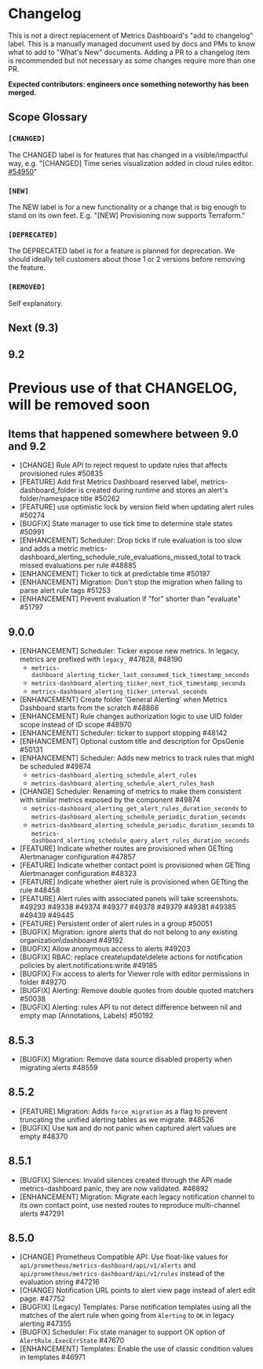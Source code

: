 # Changelog

This is not a direct replacement of Metrics Dashboard's "add to changelog" label. This is a manually managed document used by docs and PMs to know what to add to "What's New" documents. Adding a PR to a changelog item is recommended but not necessary as some changes require more than one PR.

**Expected contributors: engineers once something noteworthy has been merged.**

## Scope Glossary

### `[CHANGED]`

The CHANGED label is for features that has changed in a visible/impactful way, e.g. "[CHANGED] Time series visualization added in cloud rules editor. [#54950](https://github.com/metrics-dashboard/metrics-dashboard/pull/54950)"

### `[NEW]`

The NEW label is for a new functionality or a change that is big enough to stand on its own feet. E.g. "[NEW] Provisioning now supports Terraform."

### `[DEPRECATED]`

The DEPRECATED label is for a feature is planned for deprecation. We should ideally tell customers about those 1 or 2 versions before removing the feature.

### `[REMOVED]`

Self explanatory.

## Next (9.3)

## 9.2

# Previous use of that CHANGELOG, will be removed soon

## Items that happened somewhere between 9.0 and 9.2

- [CHANGE] Rule API to reject request to update rules that affects provisioned rules #50835
- [FEATURE] Add first Metrics Dashboard reserved label, metrics-dashboard_folder is created during runtime and stores an alert's folder/namespace title #50262
- [FEATURE] use optimistic lock by version field when updating alert rules #50274
- [BUGFIX] State manager to use tick time to determine stale states #50991
- [ENHANCEMENT] Scheduler: Drop ticks if rule evaluation is too slow and adds a metric metrics-dashboard_alerting_schedule_rule_evaluations_missed_total to track missed evaluations per rule #48885
- [ENHANCEMENT] Ticker to tick at predictable time #50197
- [ENHANCEMENT] Migration: Don't stop the migration when failing to parse alert rule tags #51253
- [ENHANCEMENT] Prevent evaluation if "for" shorter than "evaluate" #51797

## 9.0.0

- [ENHANCEMENT] Scheduler: Ticker expose new metrics. In legacy, metrics are prefixed with `legacy_` #47828, #48190
  - `metrics-dashboard_alerting_ticker_last_consumed_tick_timestamp_seconds`
  - `metrics-dashboard_alerting_ticker_next_tick_timestamp_seconds`
  - `metrics-dashboard_alerting_ticker_interval_seconds`
- [ENHANCEMENT] Create folder 'General Alerting' when Metrics Dashboard starts from the scratch #48866
- [ENHANCEMENT] Rule changes authorization logic to use UID folder scope instead of ID scope #48970
- [ENHANCEMENT] Scheduler: ticker to support stopping #48142
- [ENHANCEMENT] Optional custom title and description for OpsGenie #50131
- [ENHANCEMENT] Scheduler: Adds new metrics to track rules that might be scheduled #49874
  - `metrics-dashboard_alerting_schedule_alert_rules `
  - `metrics-dashboard_alerting_schedule_alert_rules_hash `
- [CHANGE] Scheduler: Renaming of metrics to make them consistent with similar metrics exposed by the component #49874
  - `metrics-dashboard_alerting_get_alert_rules_duration_seconds` to `metrics-dashboard_alerting_schedule_periodic_duration_seconds`
  - `metrics-dashboard_alerting_schedule_periodic_duration_seconds` to `metrics-dashboard_alerting_schedule_query_alert_rules_duration_seconds`
- [FEATURE] Indicate whether routes are provisioned when GETting Alertmanager configuration #47857
- [FEATURE] Indicate whether contact point is provisioned when GETting Alertmanager configuration #48323
- [FEATURE] Indicate whether alert rule is provisioned when GETting the rule #48458
- [FEATURE] Alert rules with associated panels will take screenshots. #49293 #49338 #49374 #49377 #49378 #49379 #49381 #49385 #49439 #49445
- [FEATURE] Persistent order of alert rules in a group #50051
- [BUGFIX] Migration: ignore alerts that do not belong to any existing organization\dashboard #49192
- [BUGFIX] Allow anonymous access to alerts #49203
- [BUGFIX] RBAC: replace create\update\delete actions for notification policies by alert.notifications:write #49185
- [BUGFIX] Fix access to alerts for Viewer role with editor permissions in folder #49270
- [BUGFIX] Alerting: Remove double quotes from double quoted matchers #50038
- [BUGFIX] Alerting: rules API to not detect difference between nil and empty map (Annotations, Labels) #50192

## 8.5.3

- [BUGFIX] Migration: Remove data source disabled property when migrating alerts #48559

## 8.5.2

- [FEATURE] Migration: Adds `force_migration` as a flag to prevent truncating the unified alerting tables as we migrate. #48526
- [BUGFIX] Use `NaN` and do not panic when captured alert values are empty #48370

## 8.5.1

- [BUGFIX] Silences: Invalid silences created through the API made metrics-dashboard panic, they are now validated. #46892
- [ENHANCEMENT] Migration: Migrate each legacy notification channel to its own contact point, use nested routes to reproduce multi-channel alerts #47291

## 8.5.0

- [CHANGE] Prometheus Compatible API: Use float-like values for `api/prometheus/metrics-dashboard/api/v1/alerts` and `api/prometheus/metrics-dashboard/api/v1/rules` instead of the evaluation string #47216
- [CHANGE] Notification URL points to alert view page instead of alert edit page. #47752
- [BUGFIX] (Legacy) Templates: Parse notification templates using all the matches of the alert rule when going from `Alerting` to `OK` in legacy alerting #47355
- [BUGFIX] Scheduler: Fix state manager to support OK option of `AlertRule.ExecErrState` #47670
- [ENHANCEMENT] Templates: Enable the use of classic condition values in templates #46971
